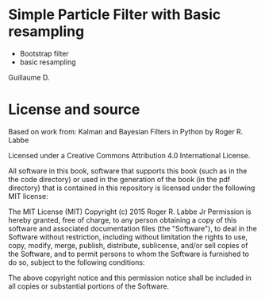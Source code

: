 # Simple Particle Filter with Basic resampling
- Bootstrap filter
- basic resampling

Guillaume D.


# License and source

Based on work from: 
Kalman and Bayesian Filters in Python by Roger R. Labbe 

Licensed under a Creative Commons Attribution 4.0 International License.

All software in this book, software that supports this book (such as in the the code directory) or used in the generation of the book (in the pdf directory) that is contained in this repository is licensed under the following MIT license:

The MIT License (MIT)
Copyright (c) 2015 Roger R. Labbe Jr Permission is hereby granted, free of charge, to any person obtaining a copy of this software and associated documentation files (the "Software"), to deal in the Software without restriction, including without limitation the rights to use, copy, modify, merge, publish, distribute, sublicense, and/or sell copies of the Software, and to permit persons to whom the Software is furnished to do so, subject to the following conditions:

The above copyright notice and this permission notice shall be included in all copies or substantial portions of the Software.


